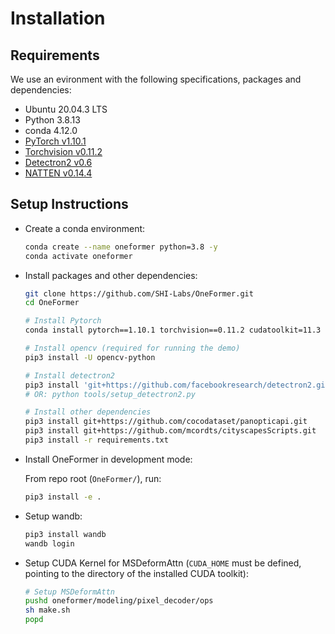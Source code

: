 # Installation

## Requirements

We use an evironment with the following specifications, packages and dependencies:

- Ubuntu 20.04.3 LTS
- Python 3.8.13
- conda 4.12.0
- [PyTorch v1.10.1](https://pytorch.org/get-started/previous-versions/)
- [Torchvision v0.11.2](https://pytorch.org/get-started/previous-versions/)
- [Detectron2 v0.6](https://github.com/facebookresearch/detectron2/releases/tag/v0.6)
- [NATTEN v0.14.4](https://github.com/SHI-Labs/NATTEN/releases/tag/v0.14.4)

## Setup Instructions

- Create a conda environment:
  
  ```bash
  conda create --name oneformer python=3.8 -y
  conda activate oneformer
  ```

- Install packages and other dependencies:

  ```bash
  git clone https://github.com/SHI-Labs/OneFormer.git
  cd OneFormer

  # Install Pytorch
  conda install pytorch==1.10.1 torchvision==0.11.2 cudatoolkit=11.3 cudatoolkit-dev=11.3 -c pytorch -c conda-forge

  # Install opencv (required for running the demo)
  pip3 install -U opencv-python

  # Install detectron2
  pip3 install 'git+https://github.com/facebookresearch/detectron2.git#egg=detectron2'
  # OR: python tools/setup_detectron2.py

  # Install other dependencies
  pip3 install git+https://github.com/cocodataset/panopticapi.git
  pip3 install git+https://github.com/mcordts/cityscapesScripts.git
  pip3 install -r requirements.txt
  ```

- Install OneFormer in development mode:

  From repo root (`OneFormer/`), run:
  ```bash
  pip3 install -e .
  ```

- Setup wandb:

  ```bash
  pip3 install wandb
  wandb login
  ```

- Setup CUDA Kernel for MSDeformAttn (`CUDA_HOME` must be defined, pointing to the directory of the installed CUDA toolkit):

  ```bash
  # Setup MSDeformAttn
  pushd oneformer/modeling/pixel_decoder/ops
  sh make.sh
  popd
  ```
  